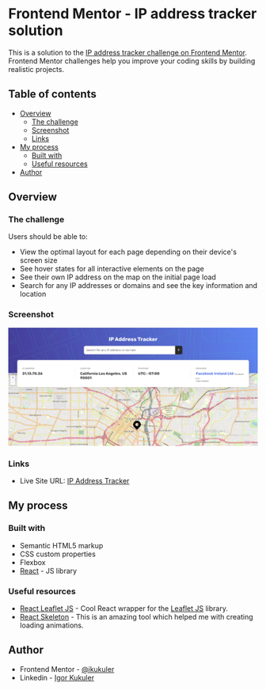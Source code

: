 # Frontend Mentor - IP address tracker solution

This is a solution to the [IP address tracker challenge on Frontend Mentor](https://www.frontendmentor.io/challenges/ip-address-tracker-I8-0yYAH0). Frontend Mentor challenges help you improve your coding skills by building realistic projects. 

## Table of contents

- [Overview](#overview)
  - [The challenge](#the-challenge)
  - [Screenshot](#screenshot)
  - [Links](#links)
- [My process](#my-process)
  - [Built with](#built-with)
  - [Useful resources](#useful-resources)
- [Author](#author)

## Overview

### The challenge

Users should be able to:

- View the optimal layout for each page depending on their device's screen size
- See hover states for all interactive elements on the page
- See their own IP address on the map on the initial page load
- Search for any IP addresses or domains and see the key information and location

### Screenshot

![](https://github.com/ikukuler/ip-address-tracker/blob/main/screenshot.png)

### Links

- Live Site URL: [IP Address Tracker](https://ip-address-tracker-ikukuler.vercel.app/)

## My process

### Built with

- Semantic HTML5 markup
- CSS custom properties
- Flexbox
- [React](https://reactjs.org/) - JS library

### Useful resources

- [React Leaflet JS](https://react-leaflet.js.org/) - Cool React wrapper for the [Leaflet JS](https://leafletjs.com/) library.
- [React Skeleton](https://www.npmjs.com/package/react-loading-skeleton) - This is an amazing tool which helped me with creating loading animations.

## Author

- Frontend Mentor - [@ikukuler](https://www.frontendmentor.io/profile/ikukuler)
- Linkedin - [Igor Kukuler](https://www.linkedin.com/in/igor-kukuler/)
